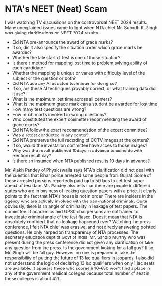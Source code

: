 # NTA's NEET (Neat) Scam

I was watching TV discussions on the controvorsial NEET 2024 results. Many unexplained issues came to light when NTA chief
Mr. Subodh K. Singh was giving clarifications on NEET 2024 results. 

- Did NTA pre-announce the award of grace marks?
- If so, did it also specify the situation under which grace marks be awarded?
- Whether the late start of test is one of those situation?
- Is there a method for mapping lost time to problem solving ability of each candidate?
- Whether the mapping is unique or varies with difficulty level of the subject or the question or both?
- Did NTA use any AI assisted technique for doing so?
- If so, are these AI techniques provably correct, or what training data did it use?
- What is the maximum lost time across all centers?
- What is the maximum grace mark can a student be awarded for lost time
- How many test questions are wrong? 
- How much marks involved in wrong questions?
- Who constituted the expert committee recommending the award of grace marks?
- Did NTA follow the exact recommendation of the expert committee?
- Was a retest conducted in any center?
- Did NTA prerserve the full recording of CCTV images at the centers?
- If so, would the investation committee have acces to those images?
- Why was the result published 10days in advance to coincide with election result day?
- Is there an instance when NTA published results 10 days in advance?

Mr. Alakh Pandey of Physicswalla says NTA's clarification did not deal with the question that Bihar police arrested some people 
from Gujrat. Some of these arrested persons reportedly paid up to 50 lacs to get test paper ahead of test date. Mr. Pandey also
tells that there are people in different states who are in business of leaking question papers with a price. It clearly points 
to the fact that NTA's house is not in order. There are insiders in the agency who are actively involved with the pan-national
criminals. Quite obviously, there is an angle of criminality in leakage of test papers. The committee of academics and UPSC
chairpersons are not trained to investigate criminal angle of the test fiasco. Does it mean that NTA is absolutely confident 
that no leakage happened ever? Watching the press conference, I felt NTA chief was evasive, and not direcly answering pointed
questions. He only harped on transparency of NTA processes. The secretary education dept of Govt of India, Mr. Sandip Murthy who
was present during the press conference did not given any clarification or take any question from the press. Is the government
looking for a fall guy? If so, Mr. Singh will be fall guy. However, no one is prepared to take the responsibility of putting
the future of 13 lac qualifiers in jeopardy. I also did not understand the logic of declaring 13 lac qualifiers when only
1 lac seats are available. It appears those who scored 640-650 won't find a place in any of the government medical colleges
because total number of seat in these colleges is about 42k. 

